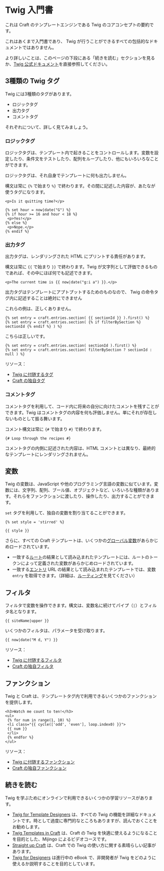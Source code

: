# Twig 入門書

これは Craft のテンプレートエンジンである Twig のコアコンセプトの要約です。

これはあくまで入門書であり、 Twig が行うことができるすべての包括的なドキュメントではありません。

より詳しいことは、このページの下段にある「続きを読む」セクションを見るか、[Twig 公式ドキュメント](https://twig.sensiolabs.org/doc/templates.html)を直接参照してください。

## 3種類の Twig タグ

Twig には3種類のタグがあります。

* ロジックタグ
* 出力タグ
* コメントタグ

それぞれについて、詳しく見てみましょう。

### ロジックタグ

ロジックタグは、テンプレート内で起きることをコントロールします。変数を設定したり、条件文をテストしたり、配列をループしたり、他にもいろいろなことができます。

ロジックタグは、それ自身でテンプレートに何も出力しません。

構文は常に `{%` で始まり `%}` で終わります。その間に記述した内容が、あたなが使うタグになります。

```twig
<p>Is it quitting time?</p>

{% set hour = now|date("G") %}
{% if hour >= 16 and hour < 18 %}
 <p>Yes!</p>
{% else %}
 <p>Nope.</p>
{% endif %}
```

### 出力タグ

出力タグは、レンダリングされた HTML にプリントする責任があります。

構文は常に `{{` で始まり `}}` で終わります。Twig が文字列として評価できるものであれば、その中にほぼ何でも記述できます。

```twig
<p>The current time is {{ now|date("g:i a") }}.</p>
```

出力タグはテンプレートにアプトプットするためのものなので、 Twig の命令タグ内に記述することは絶対にできません

これらの例は、正しくありません。

```twig
{% set entry = craft.entries.section( {{ sectionId }} ).first() %}
{% set entry = craft.entries.section( {% if filterBySection %} sectionId {% endif %} ) %}
```

こちらは正しいです。

```twig
{% set entry = craft.entries.section( sectionId ).first() %}
{% set entry = craft.entries.section( filterBySection ? sectionId : null ) %}
```

リソース：

* [Twig に付随するタグ](https://twig.sensiolabs.org/doc/tags/index.html)
* [Craft の独自タグ](templating/tags.md)

### コメントタグ

コメントタグを利用して、コード内に将来の自分に向けたコメントを残すことができます。Twig はコメントタグの内容を何も評価しません。単にそれが存在しないものとして振る舞います。

コメント構文は常に `{#` で始まり `#}` で終わります。

```twig
{# Loop through the recipes #}
```

コメントタグの内側に記述された内容は、HTML コメントとは異なり、最終的なテンプレートにレンダリングされません。

## 変数

Twig の変数は、JavaScript や他のプログラミング言語の変数に似ています。変数には、文字列、配列、ブール値、オブジェクトなど、いろいろな種類があります。それらをファンクションに渡したり、操作したり、出力することができます。

`set` タグを利用して、独自の変数を割り当てることができます。

```twig
{% set style = 'stirred' %}

{{ style }}
```

さらに、すべての Craft テンプレートは、いくつかの[グローバル変数](templating/global-variables.md)があらかじめロードされています。

* 一致する[ルート](routing.md#dynamic-routes)の結果として読み込まれたテンプレートには、ルートのトークンによって定義された変数があらかじめロードされています。
* 一致する[エントリ](sections-and-entries.md) URL の結果として読み込まれたテンプレートでは、変数 `entry` を取得できます。（詳細は、[ルーティング](routing.md)を見てください）

## フィルタ

フィルタで変数を操作できます。構文は、変数名に続けてパイプ（`|`）とフィルタ名となります。

```twig
{{ siteName|upper }}
```

いくつかのフィルタは、パラメータを受け取ります。

```twig
{{ now|date("M d, Y") }}
```

リソース：

* [Twig に付随するフィルタ](https://twig.sensiolabs.org/doc/filters/index.html)
* [Craft の独自フィルタ](templating/filters.md)

## ファンクション

Twig と Craft は、テンプレートタグ内で利用できるいくつかのファンクションを提供します。

```twig
<h3>Watch me count to ten!</h3>
<ul>
 {% for num in range(1, 10) %}
 <li class="{{ cycle(['odd', 'even'], loop.index0) }}">
 {{ num }}
 </li>
 {% endfor %}
</ul>
```

リソース：

* [Twig に付随するファンクション](https://twig.sensiolabs.org/doc/functions/index.html)
* [Craft の独自ファンクション](templating/functions.md)

## 続きを読む

Twig を学ぶためにオンラインで利用できるいくつかの学習リソースがあります。

* [Twig for Template Designers](https://twig.sensiolabs.org/doc/templates.html) は、すべての Twig の機能を詳細なドキュメントです。時として過度に専門的なところもありますが、読んでおくことをお勧めします。
* [Twig Templates in Craft](https://mijingo.com/products/screencasts/twig-templates-in-craft/) は、Craft の Twig を快適に使えるようになることを目的とした、Mijingo によるビデオコースです。
* [Straight up Craft](https://straightupcraft.com/twig-templating) は、Craft での Twig の使い方に関する素晴らしい記事があります。
* [Twig for Designers](https://github.com/brandonkelly/TwigForDesigners) は進行中の eBook で、非開発者が Twig をどのように使えるか説明することを目的としています。

